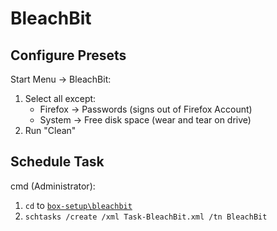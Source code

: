 # BleachBit

## Configure Presets

Start Menu -> BleachBit:
 1. Select all except:
    - Firefox -> Passwords (signs out of Firefox Account)
    - System -> Free disk space (wear and tear on drive)
 2. Run "Clean"

## Schedule Task

cmd (Administrator):
 1. `cd` to [`box-setup\bleachbit`](https://github.com/collinbarrett/box-setup/tree/master/bleachbit)
 2. `schtasks /create /xml Task-BleachBit.xml /tn BleachBit`
